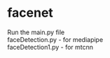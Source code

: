 # facenet

Run the main.py file <br>
faceDetection.py - for mediapipe <br>
faceDetection1.py - for mtcnn
